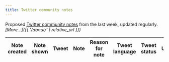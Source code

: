 ```yaml
---
title: Twitter community notes
---
```


Proposed [Twitter community notes](https://twitter.com/i/communitynotes/download-data) from the last week, updated regularly. _[More…]({{ '/about/' | relative_url }})_

<div class="table-responsive">
  <table id="notes-table" class="table table-striped" data-order='[[ 0, "desc" ]]'>
    <thead>
      <tr>
        <th>Note created</th>
        <th>Note shown</th>
        <th>Tweet</th>
        <th>Note</th>
        <th>Reason for note</th>
        <th>Tweet language</th>
        <th>Tweet status</th>
        <th>Username</th>
        <th>Tweet content</th>
        <th>Total ratings</th>
        <th>Tweet author</th>
      </tr>
    </thead>
    <tbody>
    </tbody>
  </table>
</div>

<script>
  const mps = ['SarahAthertonMP', 'AndrewmitchMP', 'Bob4Beckenham', 'OfKawczynski', 'RichardFoordLD', 'JillMortimer4HP', 'UK_FoRBEnvoy', 'SarahGreenLD', 'kimleadbeater', 'MPGlosOffice', 'allandoransMP', 'AdamHollowayMP', 'Matt_VickersMP', 'Gibbo4Darlo', 'twocitiesnickie', 'SarBritcliffeMP', 'Dines4Dales', 'RobinMillarMP', 'david4wantage', 'SallyAnn1066', 'KateOsborneMP', 'GlindonMary', 'dean4watford', 'Bren4Bassetlaw', 'ApsanaBegumMP', 'JamesSunderl', 'marcolonghi4dn', 'OliverDowden', 'RishiSunak', '_RobbieMoore', 'Christian4BuryS', 'AnthonyBrowneMP', 'CharlesWalkerMP', 'DrNeilHudson', 'MPIainDS', 'PaulaBarkerMP', 'RuthNewportWest', 'maggie_erewash', 'MickWhitleyMP', 'SirRogerGale', 'ShaileshVara', 'KimJohnsonMP', 'BBradley_Mans', 'Jane_Stevenson_', 'TeamRanil', 'AndrewBowie_MP', 'YasinForBedford', 'Jacob_Rees_Mogg', 'BrineMinister', 'NavPMishra', 'Jamie4North', 'lia_nici', 'robertlargan', 'AnthonyMangnal1', 'redditchrachel', 'DanCardenMP', 'FabianLeedsNE', 'JuliaLopezMP', 'EddieHughes4WN', 'LizTwistMP', 'david_duguid', 'AJRichardsonMP', 'paulscullymp', 'TaiwoOwatemi', 'drcarolinej', 'EstherMcVey1', 'michaelgove', 'theresa_may', 'ScottBentonMP', '_AndersonStuart', 'IoWBobSeely', 'KwasiKwarteng', 'NickFletcherMP', 'GillFurnissMP', 'GarethBaconMP', 'garystreeterSWD', 'DominicRaab', 'LukeHall', 'sarahjolney1', 'ASollowayUK', 'HelenMorganMP', 'JamieWallisMP', 'JimShannonMP', 'KemiBadenoch', 'lucyfrazermp', 'baynes_simon', 'antony_hig', 'nadams', 'StevenBonnarSNP', 'ALewerMBE', 'edwardtimpson', 'DerekThomasUK', 'Laura__Farris', 'MelJStride', 'BorisJohnson', 'Chris_EvansMP', 'NickTorfaen', 'zarahsultana', 'JohnMcNallySNP', 'NickGibbUK', 'eleanor4epping', 'khalid4PB', 'PGibsonSNP', 'PeterGrantMP', 'Simon4NDorset', 'AlanBrownSNP', 'AlbertoCostaMP', 'MargaretFerrier', 'GradySNP', 'justinmadders', 'GillianKeegan', 'MickeyBradySF', 'HannahB4LiviMP', 'JohnCryerMP', 'Imran_HussainMP', 'eastantrimmp', 'BrendanOHaraMP', 'Dr_PhilippaW', 'CMonaghanSNP', 'HuwMerriman', 'Douglas4Moray', 'BethWinterMP', 'Rehman_Chishti', 'VictoriaPrentis', 'Jochurchill_MP', 'ToniaAntoniazzi', 'KieranMullanUK', 'DrLisaCameronMP', 'DavidDavisMP', 'lrobertsonTewks', 'DrBenSpencer', 'JonathanLord', 'wendychambLD', 'jcartlidgemp', 'kirstenoswald', 'KirstySNP', 'alancampbellmp', 'joannaccherry', 'PutneyFleur', 'RosieDuffield1', 'DarrenG_Henry', 'Keir_Starmer', 'carolynharris24', 'JacobYoungMP', 'DrRosena', 'MarieRimmer', 'LSRPlaid', 'AnumSNP', 'MrJohnNicolson', 'RobertJenrick', 'K_Fletcher_MP', 'MarkTamiMP', 'neill_bob', 'DerekTwiggMP', 'RicHolden', 'ChrisLawSNP', 'RobertSyms', 'TomTugendhat', 'RThomsonMP', 'AlanMakMP', 'WalkerWorcester', 'MPGeorgeEustice', 'TanDhesi', 'marykfoy', 'AlokSharma_RDG', 'SuellaBraverman', 'SimonClarkeMP', 'MarcusFysh', 'Dunne4Ludlow', 'DesmondSwayne', 'William_Wragg', 'Nus_Ghani', 'lynbrownmp', 'Marcus4Nuneaton', 'Q66Suzi', 'MGreenwoodWW', 'Simonhartmp', 'JamesDalyMP', 'Anna_Firth', 'VotePursglove', 'AlexChalkChelt', 'PaulGirvanMP', 'Rees4Neath', 'andreajenkyns', 'craig4monty', 'LabourSJ', 'nicolafrichards', 'JoStevensLabour', 'Ianblackford_MP', 'CGreenUK', 'MpHendrick', 'julianknight15', 'Lee4NED', 'louie_french', 'EdwardJDavey', 'DSimmonds_RNP', 'mark4dewsbury', 'NatalieElphicke', 'JanetDaby', 'JackLopresti', 'MaryRobinson01', 'FrancieMolloy', 'nigelmills', '_OliviaBlake', 'rach_hopkins', 'SarahChampionMP', 'AndyMcDonaldMP', 'Peter_Dowd', 'HenrySmithUK', 'PeterBoneUK', 'MartinVickers', 'MariaMillerUK', 'KevanJonesMP', 'morton_wendy', 'SCrabbPembs', 'AJonesMP', 'BobBlackman', 'MPritchardUK', 'JulieElliottMP', 'AWMurrison', 'EmmaLewellBuck', 'JulianSmithUK', 'SKinnock', 'RupaHuq', 'IanMearnsMP', 'SDoughtyMP', 'PreetKGillMP', 'LindsayHoyle_MP', 'Caroline_Ansell', 'DavidRutley', 'CWhittaker_MP', 'StephenFarryMP', 'Siobhain_Mc', 'PaulHowellMP', 'NadiaWhittomeMP', 'IanByrneMP', 'richardbaconmp', 'HuddlestonNigel', 'Y_FovargueMP', 'LeoDochertyUK', 'DavidTCDavies', 'RichardBurgon', 'joymorrissey', 'BlaenauGwentMP', 'LiamFox', 'AnnelieseDodds', 'RebeccaHarrisMP', 'JonCruddas_1', 'BillWigginMP', 'GeraldJonesLAB', 'StephenFlynnSNP', 'karinsmyth', 'Tobias_Ellwood', 'NiaGriffithMP', 'drlukeevans', 'EdwardLeighMP', 'Shaun4WBW', 'PennyMordaunt', 'NadineDorries', 'BenMLake', 'DanielZeichner', 'JSHeappey', 'CSkidmoreUK', 'Metcalfe_SBET', 'KarlTurnerMP', 'bhatti_saqib', 'Mark_J_Harper', 'DeidreBrock', 'DamianGreen', 'KateOsamor', 'WayneDavid_MP', 'hilarybennmp', 'ShabanaMahmood', 'OrfhlaithBegley', 'JudithCummins', 'AmyCallaghanSNP', 'DaveDooganSNP', 'munirawilson', 'SMcPartland', 'CliveEfford', 'alanwhiteheadmp', 'AngelaCrawley30', 'ConorBurnsUK', 'NorwichChloe', 'RLong_Bailey', 'cj_dinenage', 'HollyLynch5', 'amandamilling', 'PaulBlomfieldMP', 'JohnHealey_MP', 'GarySambrook89', 'pow_rebecca', 'JeromeMayhew', 'tomhunt1988', 'GavinWilliamson', 'thisischerilyn', 'NazShahBfd', 'CatherineWest1', 'GarethDavies_MP', 'abenaopp', 'ChrisHazzardSF', 'charlotte2153', 'ClaireCoutinho', 'KeeleyMP', 'YvetteCooperMP', 'Valerie_VazMP', 'BimAfolami', 'ABridgen', 'TahirAliMP', 'IanLaveryMP', 'RobBAylesbury', 'Meg_HillierMP', 'danny__kruger', 'TommySheppard', 'ElliotColburn', 'J_Donaldson_MP', 'PeteWishart', 'AndrewHWestern', 'jamesowild', 'SteveBarclay', 'SelaineSaxby', 'ThangamMP', 'helenhayes_', 'KarenPBuckMP', 'peter_aldous', 'johnfinucane', 'drewhendrySNP', 'DougChapmanSNP', 'SarahOwen_', 'JustinTomlinson', 'BarrySheerman', 'GRobinsonDUP', 'coyleneil', 'rushanaraali', 'ChrisStephens', 'MattWestern_', 'AaronBell4NUL', 'KennyMacAskill', 'DanJarvisMP', 'BellRibeiroAddy', 'mimsdavies', 'Offord4Hendon', 'Debbie_abrahams', 'GregClarkMP', 'bernardjenkin', 'AngelaRayner', 'John4Carlisle', 'Alex_Stafford', 'GarethThomasMP', 'StewartHosieSNP', 'KellyTolhurst', 'JakeBerry', 'MattRodda', 'simonjamesjupp', 'Stuart_McDonald', 'JNHanvey', 'carolinenokes', 'mariacaulfield', 'OliverHealdUK', 'Afzal4Gorton', 'SharonHodgsonMP', 'Michael4MDNP', 'chrisloder', 'gregsmith_uk', 'meaglemp', 'jon_trickett', 'Kate_HollernMP', 'MarshadeCordova', 'davidmorrisml', 'cmackinlay', 'jamesmurray_ldn', 'vickyfoxcroft', 'pauljholmes', 'CPJElmore', 'SamanthaDixonMP', 'ChrisPincher', 'EmilyThornberry', 'JohnPenroseNews', 'JamesMorris', 'Mark_Spencer', 'JimfromOldham', 'HackneyAbbott', 'GeraintDaviesMP', 'ACunninghamMP', 'LouHaigh', 'BWallaceMP', 'GuyOpperman', 'JonAshworth', 'GavNewlandsSNP', 'craig4nwarks', 'griffitha', 'JonesyFay', 'PauletteHamilto', 'ronniecowan', 'Andrew4Pendle', 'Tom_Randall', 'JDjanogly', 'Helen_Whately', 'John2Win', 'AlecShelbrooke', 'Siobhan_Baillie', 'JWhittingdale', 'gildernewm', 'PhilipDaviesUK', 'GregHands', 'angelaeagle', 'JamesDuddridge', 'nadhimzahawi', 'Bill_Esterson', 'MhairiBlack', 'Ben_Everitt', 'jeremycorbyn', 'michelledonelan', 'alisonthewliss', 'markjenkinsonmp', 'DawnButlerBrent', 'TulipSiddiq', 'libdemdaisy', 'scottmann4NC', 'Jeremy_Hunt', 'margarethodge', 'PBottomleyMP', 'RuthCadbury', 'timloughton', 'BarryGardiner', 'leicesterliz', 'Geoffrey_Cox', 'stephenctimms', 'BambosMP', 'GeorgeFreemanMP', 'BillCashMP', 'iainastewart', 'JohnnyMercerUK', 'ChrisClarksonMP', 'lisanandy', 'johnredwood', 'MartynDaySNP', 'amcarmichaelMP', 'AndrewSelous', 'CPhilpOfficial', 'cajardineMP', 'JGray', 'ChiOnwurah', 'AnneMarieMorris', 'chhcalling', 'PaulMaskeyMP', 'CarolineLucas', 'RachaelMaskell', 'timfarron', 'marionfellows', 'Jesse_Norman', 'IanMurrayMP', 'CatMcKinnell', 'johnmcdonnellMP', 'AlunCairns', 'CrispinBlunt', 'Royston_Smith', 'YasminQureshiMP', 'MikeKaneMP', 'DianaJohnsonMP', 'paulbristow79', 'jogideon', 'FeryalClark', 'hammersmithandy', 'trussliz', 'NeilDotObrien', 'tracey_crouch', 'Ed_Miliband', 'tobyperkinsmp', 'pritipatel', 'theodoraclarke', 'grahamemorris', 'GwynneMP', 'MarkPawsey', 'elliereeves', 'Steph_Peacock', 'ClaudiaWebbe', 'theresecoffey', 'kevinhollinrake', 'S_Hammond', 'AngusMacNeilSNP', 'kevin_j_foster', 'jessicamordenmp', 'aliciakearns', 'AshleyDalton_MP', 'lloyd_rm', 'JackieDP', 'andrealeadsom', 'GilesWatling', 'labourlewis', 'JohnGlenUK', 'ConorMcGinn', 'JaneMHunt', 'RachelReevesMP', 'AlexDaviesJones', 'LucyMPowell', 'SeemaMalhotra1', 'FelicityBuchan', 'CatSmithMP', 'simonlightwood', 'OwenThompson', 'gaganmohindra', 'DehennaDavison', 'liambyrnemp', 'karlmccartney', 'MrAndy_Carter', 'SamTarry', 'patmcfaddenmp', 'duncancbaker', 'MartinJDocherty', 'HelenGrantMP', 'BenPBradshaw', 'StephenMorganMP', 'SteveReedMP', 'tony4rochdale', 'VirendraSharma', 'LaylaMoran', 'AnneMcLaughlin', 'AlynSmith', 'carlalockhart', 'DavidLinden', 'alexburghart', 'JamesDavies', 'AdamAfriyie', 'peterkyle', 'KevinBrennanMP', 'HeatherWheeler', 'spellar', 'Alison_McGovern', 'steve_mccabe', 'HywelPlaidCymru', 'stevedouble', 'mtpennycook', 'JulieMarsonMP', 'RhonddaBryant', 'columeastwood', 'FloEshalomi', 'ClaireHanna', 'willquince', 'StuartAndrew', 'darrenpjones', 'wesstreeting', 'MikeAmesburyMP', 'robertcourts', 'annietrev', 'Mark4WyreForest', 'LilianGreenwood', 'AlexNorrisNN', 'AndrewRosindell', 'sajidjavid', 'jessphillips', 'HarrietHarman', 'Wera_Hobhouse', 'Michael_Ellis1', 'MattHancock', 'halfon4harlowMP', 'JasonMcCartney', 'StewartMcDonald', 'DavidMundellDCT', 'kitmalthouse', 'bphillipsonMP', 'hbaldwin', 'Pauline_Latham', 'Mike_Fabricant', 'JeffSmithetc', 'jreynoldsMP', 'sheryllmurray', 'KerryMP', 'DavidLammy', 'mattwarman', 'scullyp', 'DavidEvennettMP', 'DavidJonesMP', 'BrandonLewis', 'simonfell', 'lucyallan', 'alexsobel', 'stellacreasy', 'GregKnight', 'SteveBakerHW', 'PaulMaynardUK', 'DamianCollins', 'mikejwood', 'vickyford', 'AnnaMcMorrin', 'DamianHinds', 'grahamstuart', 'RobertBuckland', 'grantshapps', 'JamesCleverly', 'BrineMP', 'LukePollard', 'nigelmp', 'JulianSturdy'];
  /*
  This list comes from:
  https://developer.x.com/en/docs/twitter-api/enterprise/powertrack-api/guides/operators

  It’s mostly BCP-47, but with some idiosyncracies.
  E.g.:
    * Hebrew is `iw` instead of `he`
    * Indonesian is `in` instead of `id`
    * Haitian Creole is included (`ht`)
  */
  const langLookup = {'am': 'Amharic', 'ar': 'Arabic', 'bg': 'Bulgarian', 'bn': 'Bengali', 'bo': 'Tibetan', 'bs': 'Bosnian', 'ca': 'Catalan', 'ckb': 'Sorani Kurdish', 'cs': 'Czech', 'cy': 'Welsh', 'da': 'Danish', 'de': 'German', 'dv': 'Maldivian', 'el': 'Greek', 'en': 'English', 'es': 'Spanish', 'et': 'Estonian', 'eu': 'Basque', 'fa': 'Persian', 'fi': 'Finnish', 'fr': 'French', 'gu': 'Gujarati', 'hi': 'Hindi', 'hi-Latn': 'Latinized Hindi', 'hr': 'Croatian', 'ht': 'Haitian Creole', 'hu': 'Hungarian', 'hy': 'Armenian', 'in': 'Indonesian', 'is': 'Icelandic', 'it': 'Italian', 'iw': 'Hebrew', 'ja': 'Japanese', 'ka': 'Georgian', 'km': 'Khmer', 'kn': 'Kannada', 'ko': 'Korean', 'lo': 'Lao', 'lt': 'Lithuanian', 'lv': 'Latvian', 'ml': 'Malayalam', 'mr': 'Marathi', 'my': 'Burmese', 'ne': 'Nepali', 'nl': 'Dutch', 'no': 'Norwegian', 'or': 'Oriya', 'pa': 'Panjabi', 'pl': 'Polish', 'ps': 'Pashto', 'pt': 'Portuguese', 'ro': 'Romanian', 'ru': 'Russian', 'sd': 'Sindhi', 'si': 'Sinhala', 'sk': 'Slovak', 'sl': 'Slovenian', 'sr': 'Serbian', 'sv': 'Swedish', 'ta': 'Tamil', 'te': 'Telugu', 'th': 'Thai', 'tl': 'Tagalog', 'tr': 'Turkish', 'ug': 'Uyghur', 'uk': 'Ukrainian', 'ur': 'Urdu', 'vi': 'Vietnamese', 'zh-CN': 'Simplified Chinese', 'zh-TW': 'Traditional Chinese', 'zh': 'Chinese', 'art': 'X', 'qam': 'X', 'qct': 'X', 'qht': 'X', 'qme': 'X', 'qst': 'X', 'und': 'X', 'zxx': 'X'}

  const reasonsLookup = {1: "Factual error", 2: "Manipulated media", 3: "Missing important context", 4: "Other", 5: "Outdated information", 6: "Satire", 7: "Unverified claim as fact"}

  const getReasons = function (values) {
    if (!Array.isArray(values)) {
      return values;
    }
    return values.map(v => reasonsLookup[v]).join(", ");
  }

  const includesReason = function (reason) {
    return function (rowData, rowIdx) {
      return rowData['reasons'].includes(reason);
    }
  }

  let table = new DataTable('#notes-table', {
    layout: {
      top2Start: 'search',
      top: 'searchPanes',
      topStart: 'info',
      topEnd: 'paging',
      bottomStart: 'info',
      bottom2Start: 'pageLength'
    },
    fixedHeader: true,
    ajax: {
      url: '{{ '/data/notes.json' | relative_url }}',
      dataSrc: ''
    },
    columns: [
      {
        data: 'created_at',
        render: function (data, type, row, meta) {
          if (type !== 'display') {
            return data;
          }
          return '<a href="https://twitter.com/i/birdwatch/t/' + row['tweet_id'] + '" target="_blank">' + luxon.DateTime.fromISO(data).toFormat('d MMM yyyy') + '</a>';
        },
        searchable: false
      },
      {
        data: 'shown',
        defaultContent: '',
        render: function (data, type, row, meta) {
          if (data === undefined) {
            return '';
          }
          if (type !== 'display') {
            return data;
          }
          content = luxon.DateTime.fromISO(data).toFormat('d MMM yyyy')
          if (row['removed']) {
            content += ' (since removed)';
          }
          return content;
        },
        searchable: false
      },
      {
        data: 'tweet_id',
        width: '550px',
        render: function (data, type, row, meta) {
          if (type !== 'display') {
            return data;
          }
          content = row['tweet'] ? row['tweet'] : '';
          return '<blockquote class="twitter-tweet">' + content + '<a href="https://twitter.com/_/status/' + data + '"></a></blockquote>';
        }
      },
      {
        data: 'summary'
      },
      {
        data: 'reasons',
        render: function (data, type, row, meta) {
          return getReasons(data);
        },
        searchPanes: {
          options: [
            {
              label: 'Factual error',
              value: includesReason(1),
            },
            {
              label: 'Manipulated media',
              value: includesReason(2),
            },
            {
              label: 'Missing important context',
              value: includesReason(3),
            },
            {
              label: 'Other',
              value: includesReason(4),
            },
            {
              label: 'Outdated information',
              value: includesReason(5),
            },
            {
              label: 'Satire',
              value: includesReason(6),
            },
            {
              label: 'Unverified claim as fact',
              value: includesReason(7),
            }
          ]
        }
      },
      {
        data: 'lang',
        visible: false,
        defaultContent: '',
        render: function (data, type, row, meta) {
          if (!data) {
            if (type === 'sort') {
              return '~ (put this last)';
            }
            if (type === 'display') {
              return 'Unknown language (see about page)';
            }
            return data;
          }
          const niceName = langLookup[data];
          if (niceName === 'X') {
            // there are a handful of language codes that are used for
            // esoteric twitter things, including emoji-only tweets (`art`)
            // and hashtag-only tweets (`qht`). We lump these all together
            if (type === 'display') {
              return 'Twitter special (see about page)';
            }
            return niceName;
          }
          if (type === 'display' || type === 'sort') {
            return niceName;
          }
          return data;
        }
      },
      {
        data: 'deleted',
        visible: false,
        defaultContent: 0,
        render: function (data, type, row, meta) {
          if (type === 'display') {
            return (data === 1) ? 'Deleted' : 'Published';
          }
          return data;
        }
      },
      {
        data: 'user',
        searchable: true,
        visible: false,
        defaultContent: ''
      },
      {
        data: 'tweet',
        searchable: true,
        visible: false,
        defaultContent: ''
      },
      {
        data: 'rating',
        searchable: true,
        visible: true,
        render: function (data, type, row, meta) {
          if (!data) {
            return 0;
          }
          if (type === 'display') {
            return data.toLocaleString();
          }
          return data;
        }
      },
      {
        data: 'user',
        visible: false,
        defaultContent: '',
        searchPanes: {
          options: [
            {
              label: 'UK MPs',
              value: function (rowData, rowIdx) {
                return mps.includes(rowData['user']);
              }
            }
          ]
        }
      },
    ],
    drawCallback: function (settings) {
      twttr.widgets.load();
    },
    searchPanes: {
      orderable: false,
      columns: [5, 6, 10, 4],
      preSelect: [
        {
          column: 5,
          rows: ['en', 'X', '']
        },
        {
          column: 6,
          rows: [0]
        },
      ],
      initCollapsed: true
    }
  });

  twttr.events.bind(
    'rendered',
    function () {
      table.fixedHeader.adjust();
    }
  );
</script>

